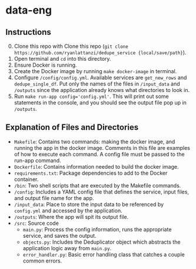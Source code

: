 # data-eng

## Instructions

0. Clone this repo with Clone this repo (`git clone https://github.com/ryanlattanzi/dedupe_service {local/save/path}`).
0. Open terminal and `cd` into this directory.
0. Ensure Docker is running.
0. Create the Docker image by running `make docker-image` in terminal.
0. Configure `/config/config.yml`. Available services are `get_new_rows` and `dedupe_single_df`. Put only the names of the files in `/input_data` and `/outputs` since the application already knows what directories to look in.
0. Run `make run-app config='config.yml'`. This will print out some statements in the console, and you should see the output file pop up in `/outputs`.

## Explanation of Files and Directories

- `Makefile`: Contains two commands: making the docker image, and running the app in the docker image. Comments in this file are examples of how to execute each command. A config file must be passed to the run-app command.
- `Dockerfile`: Contains information needed to build the docker image.
- `requirements.txt`: Package dependencies to add to the Docker container.
- `/bin`: Two shell scripts that are executed by the Makefile commands.
- `/config`: Includes a YAML config file that defines the service, input files, and output file name for the app.
- `/input_data`: Place to store the input data to be referenced by `config.yml` and accessed by the application.
- `/outputs`: Where the app will spit its output file.
- `/src`: Source code
	- `main.py`: Process the config information, runs the appropriate service, and saves the output.
	- `objects.py`: Includes the Deduplicator object which abstracts the application logic away from `main.py`.
	- `error_handler.py`: Basic error handling class that catches a couple common errors.